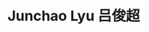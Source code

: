 ---
user: junchao
title: Junchao Lyu 吕俊超
position: Architect
company: Tongji Design Institute / Cheese Video
featured: true
talk: keynote
---